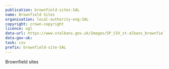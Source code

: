 ```yaml
---
publication: brownfield-sites-SAL
name: Brownfield Sites
organisation: local-authority-eng:SAL
copyright: crown-copyright
licence: ogl
data-url: https://www.stalbans.gov.uk/Images/SP_CSV_st-albans_brownfieldregister_2017-12-31_rev1_tcm15-62593.csv
data-gov-uk: 
task: csv
prefix: brownfield-site-SAL
---
```


Brownfield sites

